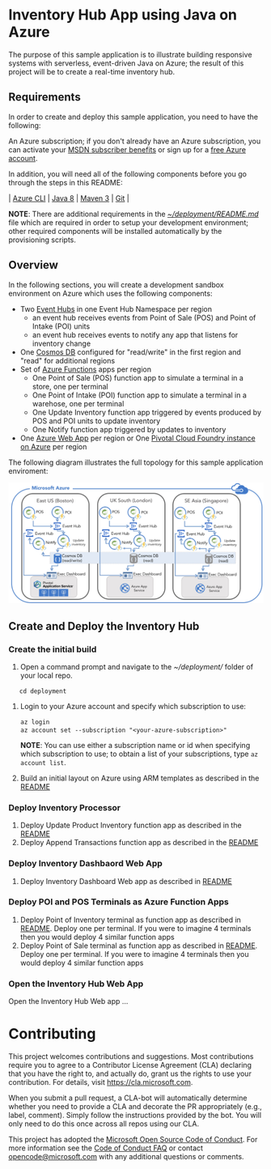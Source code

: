 # Inventory Hub App using Java on Azure #

The purpose of this sample application is to illustrate building responsive systems with serverless, event-driven Java on Azure; the result of this project will be to create a real-time inventory hub.

## Requirements ##

In order to create and deploy this sample application, you need to have the following:

An Azure subscription; if you don't already have an Azure subscription, you can activate your [MSDN subscriber benefits](https://azure.microsoft.com/pricing/member-offers/msdn-benefits-details/) or sign up for a [free Azure account](https://azure.microsoft.com/pricing/free-trial/).

In addition, you will need all of the following components before you go through the steps in this README:

| [Azure CLI](http://docs.microsoft.com/cli/azure/overview) | [Java 8](http://java.oracle.com/) | [Maven 3](http://maven.apache.org/) | [Git](https://github.com/) |

**NOTE**: There are additional requirements in the *[~/deployment/README.md](deployment/README.md)* file which are required in order to setup your development environment; other required components will be installed automatically by the provisioning scripts.

## Overview ##

In the following sections, you will create a development sandbox environment on Azure which uses the following components:

- Two [Event Hubs](https://azure.microsoft.com/en-us/services/event-hubs/) in one Event Hub Namespace per region
    - an event hub receives events from Point of Sale (POS) and Point of Intake (POI) units
    - an event hub receives events to notify any app that listens for inventory change
- One [Cosmos DB](https://azure.microsoft.com/en-us/services/cosmos-db/) configured for "read/write" in the first region and "read" for additional regions
- Set of [Azure Functions](https://azure.microsoft.com/en-us/services/functions/) apps per region
    - One Point of Sale (POS) function app to simulate a terminal in a store, one per terminal
    - One Point of Intake (POI) function app to simulate a terminal in a warehose, one per terminal
    - One Update Inventory function app triggered by events produced by POS and POI units to update inventory 
    - One Notify function app triggered by updates to inventory
- One [Azure Web App](https://azure.microsoft.com/en-us/services/app-service/web/) per region or One [Pivotal Cloud Foundry instance on Azure](https://azuremarketplace.microsoft.com/en-us/marketplace/apps/pivotal.pivotal-cloud-foundry) per region

The following diagram illustrates the full topology for this sample application enviroment:

   ![](./media/inventory-hub-layout.jpg)

## Create and Deploy the Inventory Hub ##

<a name="create-the-initial-build"></a>
### Create the initial build ###

1. Open a command prompt and navigate to the *~/deployment/* folder of your local repo.

```shell
   cd deployment
   ```

1. Login to your Azure account and specify which subscription to use:

   ```shell
   az login
   az account set --subscription "<your-azure-subscription>"
   ```

   **NOTE**: You can use either a subscription name or id when specifying which subscription to use; to obtain a list of your subscriptions, type `az account list`.

1. Build an initial layout on Azure using ARM templates as described in the [README](./deployment)

### Deploy Inventory Processor

1. Deploy Update Product Inventory function app as described in the [README](./function-apps/Update-Product-Inventory)
2. Deploy Append Transactions function app as described in the [README](./function-apps/Append-Transaction)

### Deploy Inventory Dashbaord Web App

1. Deploy Inventory Dashboard Web app as described in [README](./dashboard-web-app)

### Deploy POI and POS Terminals as Azure Function Apps

1. Deploy Point of Inventory terminal as function app as described in [README](./function-apps/Point-Of-Transaction). Deploy one per terminal. If you were to imagine 4 terminals then you would deploy 4 similar function apps
2. Deploy Point of Sale terminal as function app as described in [README](./function-apps/Point-of-Transaction). Deploy one per terminal. If you were to imagine 4 terminals then you would deploy 4 similar function apps

### Open the Inventory Hub Web App

Open the Inventory Hub Web app ...

# Contributing

This project welcomes contributions and suggestions.  Most contributions require you to agree to a
Contributor License Agreement (CLA) declaring that you have the right to, and actually do, grant us
the rights to use your contribution. For details, visit https://cla.microsoft.com.

When you submit a pull request, a CLA-bot will automatically determine whether you need to provide
a CLA and decorate the PR appropriately (e.g., label, comment). Simply follow the instructions
provided by the bot. You will only need to do this once across all repos using our CLA.

This project has adopted the [Microsoft Open Source Code of Conduct](https://opensource.microsoft.com/codeofconduct/).
For more information see the [Code of Conduct FAQ](https://opensource.microsoft.com/codeofconduct/faq/) or
contact [opencode@microsoft.com](mailto:opencode@microsoft.com) with any additional questions or comments.

